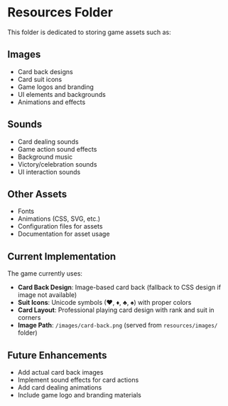 # Resources Folder

This folder is dedicated to storing game assets such as:

## Images
- Card back designs
- Card suit icons
- Game logos and branding
- UI elements and backgrounds
- Animations and effects

## Sounds
- Card dealing sounds
- Game action sound effects
- Background music
- Victory/celebration sounds
- UI interaction sounds

## Other Assets
- Fonts
- Animations (CSS, SVG, etc.)
- Configuration files for assets
- Documentation for asset usage

## Current Implementation
The game currently uses:
- **Card Back Design**: Image-based card back (fallback to CSS design if image not available)
- **Suit Icons**: Unicode symbols (♥, ♦, ♣, ♠) with proper colors
- **Card Layout**: Professional playing card design with rank and suit in corners
- **Image Path**: `/images/card-back.png` (served from `resources/images/` folder)

## Future Enhancements
- Add actual card back images
- Implement sound effects for card actions
- Add card dealing animations
- Include game logo and branding materials
